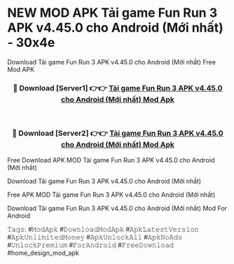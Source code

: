 # NEW MOD APK Tải game Fun Run 3 APK v4.45.0 cho Android (Mới nhất) - 30x4e
Download Tải game Fun Run 3 APK v4.45.0 cho Android (Mới nhất) Free Mod APK

<div align="center">
<h3>🔴 Download [Server1] 👉👉 <a href="https://apk-comot.site?title=Tải_game_Fun_Run_3_APK_v4.45.0_cho_Android_(Mới_nhất)">Tải game Fun Run 3 APK v4.45.0 cho Android (Mới nhất) Mod Apk</a></h3><br>

<h3>🔴 Download [Server2] 👉👉 <a href="https://apk-comot.site?title=Tải_game_Fun_Run_3_APK_v4.45.0_cho_Android_(Mới_nhất)">Tải game Fun Run 3 APK v4.45.0 cho Android (Mới nhất) Mod Apk</a></h3>
</div>


Free Download APK MOD Tải game Fun Run 3 APK v4.45.0 cho Android (Mới nhất)

Download Tải game Fun Run 3 APK v4.45.0 cho Android (Mới nhất) 

Free APK MOD Tải game Fun Run 3 APK v4.45.0 cho Android (Mới nhất) 

Download Tải game Fun Run 3 APK v4.45.0 cho Android (Mới nhất) Mod For Android

𝚃𝚊𝚐𝚜: #𝙼𝚘𝚍𝙰𝚙𝚔 #𝙳𝚘𝚠𝚗𝚕𝚘𝚊𝚍𝙼𝚘𝚍𝙰𝚙𝚔 #𝙰𝚙𝚔𝙻𝚊𝚝𝚎𝚜𝚝𝚅𝚎𝚛𝚜𝚒𝚘𝚗 #𝙰𝚙𝚔𝚄𝚗𝚕𝚒𝚖𝚒𝚝𝚎𝚍𝙼𝚘𝚗𝚎𝚢 #𝙰𝚙𝚔𝚄𝚗𝚕𝚘𝚌𝚔𝙰𝚕𝚕 #𝙰𝚙𝚔𝙽𝚘𝙰𝚍𝚜 #𝚄𝚗𝚕𝚘𝚌𝚔𝙿𝚛𝚎𝚖𝚒𝚞𝚖 #𝙵𝚘𝚛𝙰𝚗𝚍𝚛𝚘𝚒𝚍 #𝙵𝚛𝚎𝚎𝙳𝚘𝚠𝚗𝚕𝚘𝚊𝚍 #home_design_mod_apk